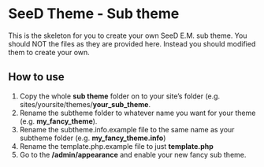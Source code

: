 # SeeD Theme - Sub theme
This is the skeleton for you to create your own SeeD E.M. sub theme.
You should NOT the files as they are provided here. Instead you should modified them to create your own.

## How to use
1. Copy the whole **sub theme** folder on to your site’s folder (e.g. sites/yoursite/themes/**your_sub_theme**.
2. Rename the subtheme folder to whatever name you want for your theme (e.g. **my_fancy_theme**).
3. Rename the subtheme.info.example file to the same name as your subtheme folder (e.g. **my_fancy_theme.info**)
4. Rename the template.php.example file to just **template.php**
5. Go to the **/admin/appearance** and enable your new fancy sub theme.